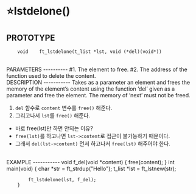 ⭐lstdelone()
===================

PROTOTYPE
----------
        void	ft_lstdelone(t_list *lst, void (*del)(void*))

</br>
PARAMETERS
----------
        #1. The element to free.
        #2. The address of the function used to delete the content.
        
</br>
DESCRIPTION
-----------
        Takes as a parameter an element and frees the memory of the element’s content using the function ’del’ given as a parameter and free the element.
        The memory of ’next’ must not be freed.

1. `del` 함수로 `content` 변수를 `free()` 해준다.
2. 그리고나서 `lst`를 `free()` 해준다.

* 바로 free(lst)만 하면 안되는 이유?
* `free(lst)`를 하고나면 `lst->content`로 접근이 불가능하기 때문이다.
* 그래서 `del(lst->content)` 먼저 하고나서 `free(lst)` 해주어야 한다.

</br>
EXAMPLE
-----------
        void  f_del(void *content)
        {
            free(content);
        }
        int   main(void)
        {
            char *str = ft_strdup("Hello");
            t_list *lst = ft_lstnew(str);
            
            ft_lstdelone(lst, f_del);
        }
        
</br>
</br>
</br>
</br>
</br>

